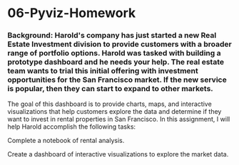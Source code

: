 # 06-Pyviz-Homework

### Background: Harold's company has just started a new Real Estate Investment division to provide customers with a broader range of portfolio options. Harold was tasked with building a prototype dashboard and he needs your help. The real estate team wants to trial this initial offering with investment opportunities for the San Francisco market. If the new service is popular, then they can start to expand to other markets.

The goal of this dashboard is to provide charts, maps, and interactive visualizations that help customers explore the data and determine if they want to invest in rental properties in San Francisco.
In this assignment, I will help Harold accomplish the following tasks:


Complete a notebook of rental analysis.


Create a dashboard of interactive visualizations to explore the market data.
